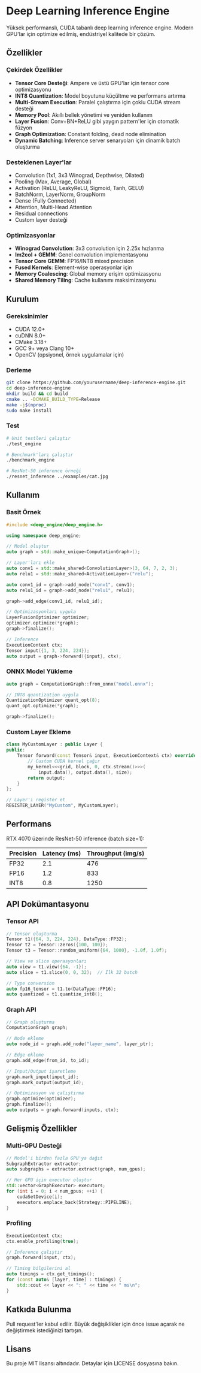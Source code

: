 # Deep Learning Inference Engine

Yüksek performanslı, CUDA tabanlı deep learning inference engine. Modern GPU'lar için optimize edilmiş, endüstriyel kalitede bir çözüm.

## Özellikler

### Çekirdek Özellikler
- **Tensor Core Desteği**: Ampere ve üstü GPU'lar için tensor core optimizasyonu
- **INT8 Quantization**: Model boyutunu küçültme ve performans artırma
- **Multi-Stream Execution**: Paralel çalıştırma için çoklu CUDA stream desteği
- **Memory Pool**: Akıllı bellek yönetimi ve yeniden kullanım
- **Layer Fusion**: Conv+BN+ReLU gibi yaygın pattern'ler için otomatik füzyon
- **Graph Optimization**: Constant folding, dead node elimination
- **Dynamic Batching**: Inference server senaryoları için dinamik batch oluşturma

### Desteklenen Layer'lar
- Convolution (1x1, 3x3 Winograd, Depthwise, Dilated)
- Pooling (Max, Average, Global)
- Activation (ReLU, LeakyReLU, Sigmoid, Tanh, GELU)
- BatchNorm, LayerNorm, GroupNorm
- Dense (Fully Connected)
- Attention, Multi-Head Attention
- Residual connections
- Custom layer desteği

### Optimizasyonlar
- **Winograd Convolution**: 3x3 convolution için 2.25x hızlanma
- **Im2col + GEMM**: Genel convolution implementasyonu
- **Tensor Core GEMM**: FP16/INT8 mixed precision
- **Fused Kernels**: Element-wise operasyonlar için
- **Memory Coalescing**: Global memory erişim optimizasyonu
- **Shared Memory Tiling**: Cache kullanımı maksimizasyonu

## Kurulum

### Gereksinimler
- CUDA 12.0+
- cuDNN 8.0+
- CMake 3.18+
- GCC 9+ veya Clang 10+
- OpenCV (opsiyonel, örnek uygulamalar için)

### Derleme

```bash
git clone https://github.com/yourusername/deep-inference-engine.git
cd deep-inference-engine
mkdir build && cd build
cmake .. -DCMAKE_BUILD_TYPE=Release
make -j$(nproc)
sudo make install
```

### Test

```bash
# Unit testleri çalıştır
./test_engine

# Benchmark'ları çalıştır
./benchmark_engine

# ResNet-50 inference örneği
./resnet_inference ../examples/cat.jpg
```

## Kullanım

### Basit Örnek

```cpp
#include <deep_engine/deep_engine.h>

using namespace deep_engine;

// Model oluştur
auto graph = std::make_unique<ComputationGraph>();

// Layer'ları ekle
auto conv1 = std::make_shared<ConvolutionLayer>(3, 64, 7, 2, 3);
auto relu1 = std::make_shared<ActivationLayer>("relu");

auto conv1_id = graph->add_node("conv1", conv1);
auto relu1_id = graph->add_node("relu1", relu1);

graph->add_edge(conv1_id, relu1_id);

// Optimizasyonları uygula
LayerFusionOptimizer optimizer;
optimizer.optimize(*graph);
graph->finalize();

// Inference
ExecutionContext ctx;
Tensor input({1, 3, 224, 224});
auto output = graph->forward({input}, ctx);
```

### ONNX Model Yükleme

```cpp
auto graph = ComputationGraph::from_onnx("model.onnx");

// INT8 quantization uygula
QuantizationOptimizer quant_opt(8);
quant_opt.optimize(*graph);

graph->finalize();
```

### Custom Layer Ekleme

```cpp
class MyCustomLayer : public Layer {
public:
    Tensor forward(const Tensor& input, ExecutionContext& ctx) override {
        // Custom CUDA kernel çağır
        my_kernel<<<grid, block, 0, ctx.stream()>>>(
            input.data(), output.data(), size);
        return output;
    }
};

// Layer'ı register et
REGISTER_LAYER("MyCustom", MyCustomLayer);
```

## Performans

RTX 4070 üzerinde ResNet-50 inference (batch size=1):

| Precision | Latency (ms) | Throughput (img/s) |
|-----------|--------------|-------------------|
| FP32      | 2.1          | 476               |
| FP16      | 1.2          | 833               |
| INT8      | 0.8          | 1250              |

## API Dokümantasyonu

### Tensor API

```cpp
// Tensor oluşturma
Tensor t1({64, 3, 224, 224}, DataType::FP32);
Tensor t2 = Tensor::zeros({100, 100});
Tensor t3 = Tensor::random_uniform({64, 1000}, -1.0f, 1.0f);

// View ve slice operasyonları
auto view = t1.view({64, -1});
auto slice = t1.slice(0, 0, 32);  // İlk 32 batch

// Type conversion
auto fp16_tensor = t1.to(DataType::FP16);
auto quantized = t1.quantize_int8();
```

### Graph API

```cpp
// Graph oluşturma
ComputationGraph graph;

// Node ekleme
auto node_id = graph.add_node("layer_name", layer_ptr);

// Edge ekleme
graph.add_edge(from_id, to_id);

// Input/Output işaretleme
graph.mark_input(input_id);
graph.mark_output(output_id);

// Optimizasyon ve çalıştırma
graph.optimize(optimizer);
graph.finalize();
auto outputs = graph.forward(inputs, ctx);
```

## Gelişmiş Özellikler

### Multi-GPU Desteği

```cpp
// Model'i birden fazla GPU'ya dağıt
SubgraphExtractor extractor;
auto subgraphs = extractor.extract(graph, num_gpus);

// Her GPU için executor oluştur
std::vector<GraphExecutor> executors;
for (int i = 0; i < num_gpus; ++i) {
    cudaSetDevice(i);
    executors.emplace_back(Strategy::PIPELINE);
}
```

### Profiling

```cpp
ExecutionContext ctx;
ctx.enable_profiling(true);

// Inference çalıştır
graph.forward(input, ctx);

// Timing bilgilerini al
auto timings = ctx.get_timings();
for (const auto& [layer, time] : timings) {
    std::cout << layer << ": " << time << " ms\n";
}
```

## Katkıda Bulunma

Pull request'ler kabul edilir. Büyük değişiklikler için önce issue açarak ne değiştirmek istediğinizi tartışın.

## Lisans

Bu proje MIT lisansı altındadır. Detaylar için LICENSE dosyasına bakın.
